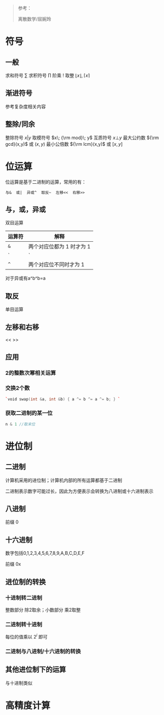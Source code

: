 > 参考：
>
> 离散数学/屈婉玲

# 符号

## 一般

求和符号 $\sum$ 
求积符号 $\prod$ 
阶乘 $!$ 
取整 $\lfloor x\rfloor,\;\lceil x \rceil$ 

## 渐进符号

参考复杂度相关内容

## 整除/同余

整除符号  $x|y$ 
取模符号  $x\; {\rm mod}\; y$ 
互质符号  $x\bot y$ 
最大公约数  ${\rm gcd}(x,y)$ 或 $(x,y)$ 
最小公倍数  ${\rm lcm}(x,y)$ 或 $[x,y]$ 

# 位运算

位运算是基于二进制的运算，常用的有：

```
与&  或|  异或^  取反~  左移<<  右移>>
```

## 与，或，异或

双目运算

| 运算符 | 解释                          |
| ------ | ----------------------------- |
| `&`    | 两个对应位都为 1 时才为 1     |
| `|`    | 两个对应位中有一个 1 时就为 1 |
| `^`    | 两个对应位不同时才为 1        |

对于异或有a\^b\^b=a

## 取反

单目运算

## 左移和右移

<<  >>

## 应用

### 2的整数次幂相关运算

### 交换2个数

```c++
`void swap(int &a, int &b) { a ^= b ^= a ^= b; } `
```

### 获取二进制的某一位

```c++
n & 1 //取末位
```

# 进位制

## 二进制

计算机采用的进位制；计算机内部的所有运算都基于二进制

二进制表示数字可能过长，因此为方便表示会转换为八进制或十六进制表示

## 八进制

前缀 0

## 十六进制

数字包括0,1,2,3,4,5,6,7,8,9,A,B,C,D,E,F

前缀 0x

## 进位制的转换

### 十进制转二进制

整数部分 除2取余；小数部分 乘2取整

### 二进制转十进制

每位的值乘以 $2^i$ 即可

### 二进制与八进制/十六进制的转换

## 其他进位制下的运算

与十进制类似

# 高精度计算
